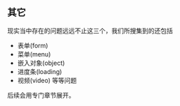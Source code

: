 ## 其它
现实当中存在的问题远远不止这三个，我们所搜集到的还包括

- 表单(form)
- 菜单(menu)
- 嵌入对象(object)
- 进度条(loading)
- 视频(video)
等等问题

后续会用专门章节展开。